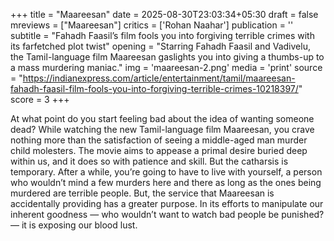 +++
title = "Maareesan"
date = 2025-08-30T23:03:34+05:30
draft = false
mreviews = ["Maareesan"]
critics = ['Rohan Naahar']
publication = ''
subtitle = "Fahadh Faasil’s film fools you into forgiving terrible crimes with its farfetched plot twist"
opening = "Starring Fahadh Faasil and Vadivelu, the Tamil-language film Maareesan gaslights you into giving a thumbs-up to a mass murdering maniac."
img = 'maareesan-2.png'
media = 'print'
source = "https://indianexpress.com/article/entertainment/tamil/maareesan-fahadh-faasil-film-fools-you-into-forgiving-terrible-crimes-10218397/"
score = 3
+++

At what point do you start feeling bad about the idea of wanting someone dead? While watching the new Tamil-language film Maareesan, you crave nothing more than the satisfaction of seeing a middle-aged man murder child molesters. The movie aims to appease a primal desire buried deep within us, and it does so with patience and skill. But the catharsis is temporary. After a while, you’re going to have to live with yourself, a person who wouldn’t mind a few murders here and there as long as the ones being murdered are terrible people. But, the service that Maareesan is accidentally providing has a greater purpose. In its efforts to manipulate our inherent goodness — who wouldn’t want to watch bad people be punished? — it is exposing our blood lust.
